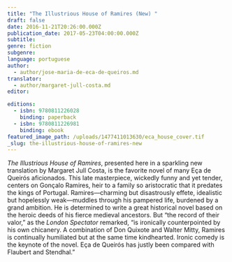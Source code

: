 ```yaml
---
title: "The Illustrious House of Ramires (New) "
draft: false
date: 2016-11-21T20:26:00.000Z
publication_date: 2017-05-23T04:00:00.000Z
subtitle:
genre: fiction
subgenre:
language: portuguese
author:
  - author/jose-maria-de-eca-de-queiros.md
translator:
  - author/margaret-jull-costa.md
editor:

editions:
  - isbn: 9780811226028
    binding: paperback
  - isbn: 9780811226981
    binding: ebook
featured_image_path: /uploads/1477411013630/eca_house_cover.tif
_slug: the-illustrious-house-of-ramires-new
---
```


_The Illustrious House of Ramires_, presented here in a sparkling new translation by Margaret Jull Costa, is the favorite novel of many Eça de Queirós aficionados. This late masterpiece, wickedly funny and yet tender, centers on Gonçalo Ramires, heir to a family so aristocratic that it predates the kings of Portugal. Ramires—charming but disastrously effete, idealistic but hopelessly weak—muddles through his pampered life, burdened by a grand ambition. He is determined to write a great historical novel based on the heroic deeds of his fierce medieval ancestors. But “the record of their valor,” as the _London Spectator_ remarked, “is ironically counterpointed by his own chicanery. A combination of Don Quixote and Walter Mitty, Ramires is continually humiliated but at the same time kindhearted. Ironic comedy is the keynote of the novel. Eça de Queirós has justly been compared with Flaubert and Stendhal.”

